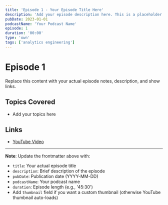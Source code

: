 ```yaml
---
title: 'Episode 1 - Your Episode Title Here'
description: 'Add your episode description here. This is a placeholder for your podcast episode.'
pubDate: 2023-01-01
podcastName: 'Your Podcast Name'
episode: 1
duration: '00:00'
type: 'own'
tags: ['analytics engineering']
---
```


# Episode 1

Replace this content with your actual episode notes, description, and show links.

## Topics Covered
- Add your topics here

## Links
- [YouTube Video](https://www.youtube.com/watch?v=REPLACE_WITH_YOUR_VIDEO_ID)

---

**Note**: Update the frontmatter above with:
- `title`: Your actual episode title
- `description`: Brief description of the episode
- `pubDate`: Publication date (YYYY-MM-DD)
- `podcastName`: Your podcast name
- `duration`: Episode length (e.g., '45:30')
- Add `thumbnail` field if you want a custom thumbnail (otherwise YouTube thumbnail auto-loads)
